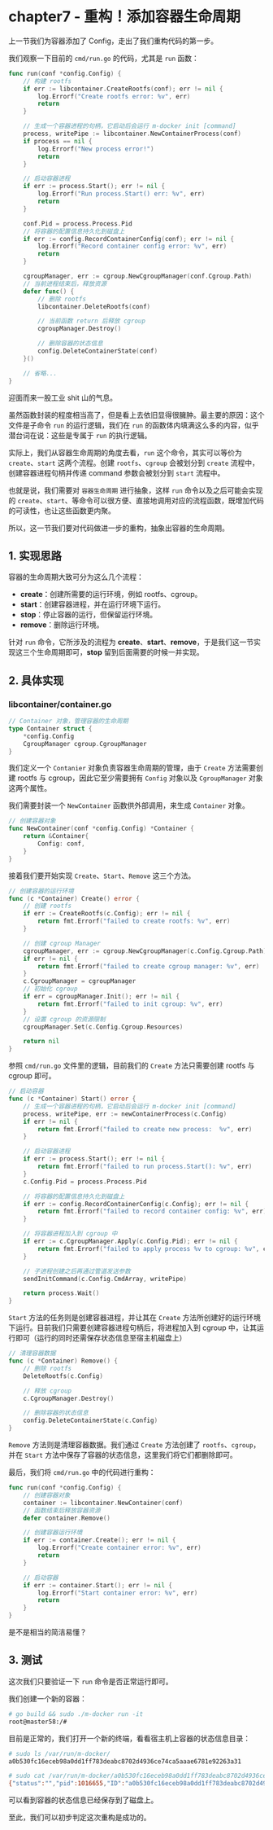 # chapter7 - 重构！添加容器生命周期

上一节我们为容器添加了 Config，走出了我们重构代码的第一步。

我们观察一下目前的 `cmd/run.go` 的代码，尤其是 `run` 函数：

```go
func run(conf *config.Config) {
	// 构建 rootfs
	if err := libcontainer.CreateRootfs(conf); err != nil {
		log.Errorf("Create rootfs error: %v", err)
		return
	}

	// 生成一个容器进程的句柄，它启动后会运行 m-docker init [command]
	process, writePipe := libcontainer.NewContainerProcess(conf)
	if process == nil {
		log.Errorf("New process error!")
		return
	}

	// 启动容器进程
	if err := process.Start(); err != nil {
		log.Errorf("Run process.Start() err: %v", err)
		return
	}

	conf.Pid = process.Process.Pid
	// 将容器的配置信息持久化到磁盘上
	if err := config.RecordContainerConfig(conf); err != nil {
		log.Errorf("Record container config error: %v", err)
		return
	}

	cgroupManager, err := cgroup.NewCgroupManager(conf.Cgroup.Path)
	// 当前进程结束后，释放资源
	defer func() {
		// 删除 rootfs
		libcontainer.DeleteRootfs(conf)

		// 当前函数 return 后释放 cgroup
		cgroupManager.Destroy()

		// 删除容器的状态信息
		config.DeleteContainerState(conf)
	}()

    // 省略...
}
```

迎面而来一股工业 shit 山的气息。

虽然函数封装的程度相当高了，但是看上去依旧显得很臃肿。最主要的原因：这个文件是子命令 `run` 的运行逻辑，我们在 `run` 的函数体内填满这么多的内容，似乎潜台词在说：这些是专属于 `run` 的执行逻辑。

实际上，我们从容器生命周期的角度去看，`run` 这个命令，其实可以等价为 `create`、`start` 这两个流程。创建 `rootfs`、`cgroup` 会被划分到 `create` 流程中，创建容器进程句柄并传递 command 参数会被划分到 `start` 流程中。

也就是说，我们需要对 `容器生命周期` 进行抽象，这样 `run` 命令以及之后可能会实现的 `create`、`start`、等命令可以很方便、直接地调用对应的流程函数，既增加代码的可读性，也让这些函数更内聚。

所以，这一节我们要对代码做进一步的重构，抽象出容器的生命周期。

## 1. 实现思路

容器的生命周期大致可分为这么几个流程：

- **create**：创建所需要的运行环境，例如 rootfs、cgroup。
- **start**：创建容器进程，并在运行环境下运行。
- **stop**：停止容器的运行，但保留运行环境。
- **remove**：删除运行环境。

针对 `run` 命令，它所涉及的流程为 **create**、**start**、**remove**，于是我们这一节实现这三个生命周期即可，**stop** 留到后面需要的时候一并实现。

## 2. 具体实现

### libcontainer/container.go

```go
// Container 对象，管理容器的生命周期
type Container struct {
	*config.Config
	CgroupManager cgroup.CgroupManager
}
```

我们定义一个 `Contanier` 对象负责容器生命周期的管理，由于 `Create` 方法需要创建 rootfs 与 cgroup，因此它至少需要拥有 `Config` 对象以及 `CgroupManager` 对象这两个属性。

我们需要封装一个 `NewContainer` 函数供外部调用，来生成 `Container` 对象。

```go
// 创建容器对象
func NewContainer(conf *config.Config) *Container {
	return &Container{
		Config: conf,
	}
}
```

接着我们要开始实现 `Create`、`Start`、`Remove` 这三个方法。

```go
// 创建容器的运行环境
func (c *Container) Create() error {
	// 创建 rootfs
	if err := CreateRootfs(c.Config); err != nil {
		return fmt.Errorf("failed to create rootfs: %v", err)
	}

	// 创建 cgroup Manager
	cgroupManager, err := cgroup.NewCgroupManager(c.Config.Cgroup.Path)
	if err != nil {
		return fmt.Errorf("failed to create cgroup manager: %v", err)
	}
	c.CgroupManager = cgroupManager
	// 初始化 cgroup
	if err = cgroupManager.Init(); err != nil {
		return fmt.Errorf("failed to init cgroup: %v", err)
	}
	// 设置 cgroup 的资源限制
	cgroupManager.Set(c.Config.Cgroup.Resources)

	return nil
}
```

参照 `cmd/run.go` 文件里的逻辑，目前我们的 `Create` 方法只需要创建 rootfs 与 cgroup 即可。

```go
// 启动容器
func (c *Container) Start() error {
	// 生成一个容器进程的句柄，它启动后会运行 m-docker init [command]
	process, writePipe, err := newContainerProcess(c.Config)
	if err != nil {
		return fmt.Errorf("failed to create new process:  %v", err)
	}

	// 启动容器进程
	if err := process.Start(); err != nil {
		return fmt.Errorf("failed to run process.Start(): %v", err)
	}
	c.Config.Pid = process.Process.Pid

	// 将容器的配置信息持久化到磁盘上
	if err := config.RecordContainerConfig(c.Config); err != nil {
		return fmt.Errorf("failed to record container config: %v", err)
	}

	// 将容器进程加入到 cgroup 中
	if err := c.CgroupManager.Apply(c.Config.Pid); err != nil {
		return fmt.Errorf("failed to apply process %v to cgroup: %v", c.Config.Pid, err)
	}

	// 子进程创建之后再通过管道发送参数
	sendInitCommand(c.Config.CmdArray, writePipe)

	return process.Wait()
}
```

`Start` 方法的任务则是创建容器进程，并让其在 `Create` 方法所创建好的运行环境下运行。目前我们只需要创建容器进程句柄后，将进程加入到 cgroup 中，让其运行即可（运行的同时还需保存状态信息至宿主机磁盘上）

```go
// 清理容器数据
func (c *Container) Remove() {
	// 删除 rootfs
	DeleteRootfs(c.Config)

	// 释放 cgroup
	c.CgroupManager.Destroy()

	// 删除容器的状态信息
	config.DeleteContainerState(c.Config)
}
```

`Remove` 方法则是清理容器数据。我们通过 `Create` 方法创建了 `rootfs`、`cgroup`，并在 `Start` 方法中保存了容器的状态信息，这里我们将它们都删除即可。

最后，我们将 `cmd/run.go` 中的代码进行重构：

```go
func run(conf *config.Config) {
	// 创建容器对象
	container := libcontainer.NewContainer(conf)
	// 函数结束后释放容器资源
	defer container.Remove()

	// 创建容器运行环境
	if err := container.Create(); err != nil {
		log.Errorf("Create container error: %v", err)
		return
	}

	// 启动容器
	if err := container.Start(); err != nil {
		log.Errorf("Start container error: %v", err)
		return
	}
}
```

是不是相当的简洁易懂？

## 3. 测试

这次我们只要验证一下 `run` 命令是否正常运行即可。

我们创建一个新的容器：

```bash
# go build && sudo ./m-docker run -it
root@master58:/#
```

目前是正常的，我们打开一个新的终端，看看宿主机上容器的状态信息目录：

```bash
# sudo ls /var/run/m-docker/
a0b530fc16eceb98a0dd1ff783deabc8702d4936ce74ca5aaae6781e92263a31

# sudo cat /var/run/m-docker/a0b530fc16eceb98a0dd1ff783deabc8702d4936ce74ca5aaae6781e92263a31/config.json
{"status":"","pid":1016655,"ID":"a0b530fc16eceb98a0dd1ff783deabc8702d4936ce74ca5aaae6781e92263a31","name":"competent_bassi","rootfs":"/var/lib/m-docker/rootfs/a0b530fc16eceb98a0dd1ff783deabc8702d4936ce74ca5aaae6781e92263a31","rwLayer":"/var/lib/m-docker/layers/a0b530fc16eceb98a0dd1ff783deabc8702d4936ce74ca5aaae6781e92263a31","stateDir":"/run/m-docker/a0b530fc16eceb98a0dd1ff783deabc8702d4936ce74ca5aaae6781e92263a31","tty":true,"CmdArray":["/bin/bash"],"cgroup":{"name":"m-docker-a0b530fc16eceb98a0dd1ff783deabc8702d4936ce74ca5aaae6781e92263a31","path":"/sys/fs/cgroup/m-docker.slice/m-docker-a0b530fc16eceb98a0dd1ff783deabc8702d4936ce74ca5aaae6781e92263a31.scope","Memory":"max","cpuPeriod":100000,"cpuQuota":0},"createdTime":"20232+00-100 00:28:78"}
```

可以看到容器的状态信息已经保存到了磁盘上。

至此，我们可以初步判定这次重构是成功的。